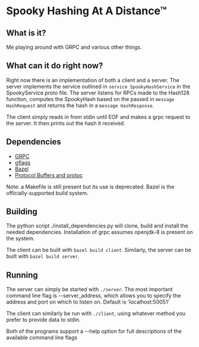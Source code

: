 # Spooky Hashing At A Distance™

## What is it?

Me playing around with GRPC and various other things.

## What can it do right now?

Right now there is an implementation of both a client and a server. The server implements the service outlined in `service SpookyHashService` in the SpookyService.proto file. The server listens for RPCs made to the Hash128 function, computes the SpookyHash based on the passed in `message HashRequest` and returns the hash in a `message HashResponse`.

The client simply reads in from stdin until EOF and makes a grpc request to the server. It then prints out the hash it received.

## Dependencies
* [GRPC](http://www.grpc.io/)
* [gflags](http://gflags.github.io/gflags/)
* [Bazel](http://bazel.io/)
* [Protocol Buffers and protoc](https://github.com/google/protobuf)

Note: a Makefile is still present but its use is deprecated. Bazel is the officially-supported build system.

## Building

The python script ./install_dependencies.py will clone, build and install the needed dependencies. Installation of grpc assumes openjdk-8 is present on the system.

The client can be built with `bazel build client`. Similarly, the server can be built with `bazel build server`.

## Running

The server can simply be started with `./server`. The most important command line flag is --server\_address, which allows you to specify the address and port on which to listen on. Default is 'localhost:50051'

The client can similarly be run with `./client`, using whatever method you prefer to provide data to stdin.

Both of the programs support a --help option for full descriptions of the available command line flags
